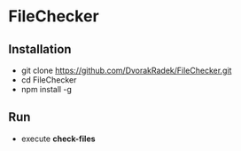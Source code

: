 # FileChecker

## Installation
- git clone https://github.com/DvorakRadek/FileChecker.git
- cd FileChecker
- npm install -g

## Run
- execute **check-files**